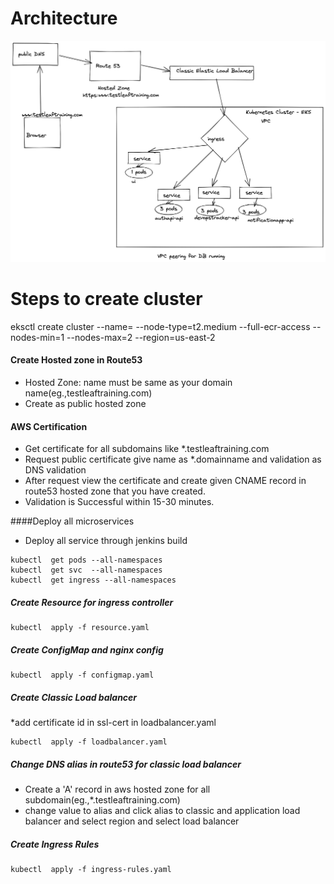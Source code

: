 # Architecture

![Alt text](architecture.png?raw=true "Title")


# Steps to create cluster

 eksctl create cluster --name=<clustername> --node-type=t2.medium --full-ecr-access --nodes-min=1 --nodes-max=2 --region=us-east-2

#### Create Hosted zone in Route53

* Hosted Zone: name must be same as your domain name(eg.,testleaftraining.com)
* Create as public hosted zone

#### AWS Certification

* Get certificate for all subdomains like *.testleaftraining.com
* Request public certificate give name as *.domainname and validation as DNS validation 
* After request view the certificate and create given CNAME record in route53 hosted zone that you have created.
* Validation is Successful within 15-30 minutes.


####Deploy all microservices

* Deploy all service through jenkins build
```
kubectl  get pods --all-namespaces
kubectl  get svc  --all-namespaces
kubectl  get ingress --all-namespaces
```

##### Create Resource for ingress controller
```
kubectl  apply -f resource.yaml
```

##### Create ConfigMap and nginx config

```
kubectl  apply -f configmap.yaml
```

##### Create Classic Load balancer

*add certificate id in ssl-cert in loadbalancer.yaml 
```
kubectl  apply -f loadbalancer.yaml
```


##### Change DNS alias in route53 for classic load balancer

* Create a 'A' record in aws hosted zone for all subdomain(eg.,*.testleaftraining.com)
* change value to alias and click alias to classic and application load balancer and select region and select load balancer

##### Create Ingress Rules 

 
```
kubectl  apply -f ingress-rules.yaml
```
